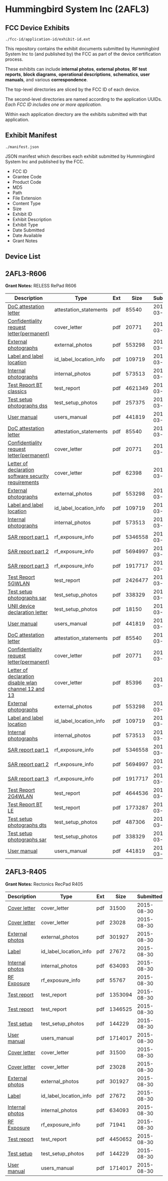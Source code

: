 # Hummingbird System Inc (2AFL3)
## FCC Device Exhibits

```
./fcc-id/application-id/exhibit-id.ext
```

This repository contains the exhibit documents submitted by Hummingbird System Inc to (and published by) the FCC as part of the device certification process.

These exhibits can include **internal photos**, **external photos**, **RF test reports**, **block diagrams**, **operational descriptions**, **schematics**, **user manuals**, and various **correspondence**.

The top-level directories are sliced by the FCC ID of each device.

The second-level directories are named according to the application UUIDs. *Each FCC ID includes one or more application.*

Within each application directory are the exhibits submitted with that application. 

## Exhibit Manifest

```
./manifest.json
```

JSON manifest which describes each exhibit submitted by Hummingbird System Inc and published by the FCC.

- FCC ID
- Grantee Code
- Product Code
- MD5
- Path
- File Extension
- Content Type
- Size
- Exhibit ID
- Exhibit Description
- Exhibit Type
- Date Submitted
- Date Available
- Grant Notes

## Device List
## 2AFL3-R606
**Grant Notes:** RELESS RePad R606

| Description | Type | Ext | Size | Submitted | Available |
| ----------- | ---- | --- | ---- | --------- | --------- |
| [DoC attestation letter](2AFL3-R606/994e2130af671e0dd608fa26d3ee7c5e/3328296.pdf) | attestation_statements | pdf | 85540 | 2017-03-23 | 2017-03-23 |
| [Confidentiality request letter(permanent)](2AFL3-R606/994e2130af671e0dd608fa26d3ee7c5e/3328295.pdf) | cover_letter | pdf | 20771 | 2017-03-23 | 2017-03-23 |
| [External photographs](2AFL3-R606/994e2130af671e0dd608fa26d3ee7c5e/3328308.pdf) | external_photos | pdf | 553298 | 2017-03-23 | 2017-03-23 |
| [Label and label location](2AFL3-R606/994e2130af671e0dd608fa26d3ee7c5e/3328299.pdf) | id_label_location_info | pdf | 109719 | 2017-03-23 | 2017-03-23 |
| [Internal photographs](2AFL3-R606/994e2130af671e0dd608fa26d3ee7c5e/3328298.pdf) | internal_photos | pdf | 573513 | 2017-03-23 | 2017-03-23 |
| [Test Report BT classics](2AFL3-R606/994e2130af671e0dd608fa26d3ee7c5e/3328302.pdf) | test_report | pdf | 4621349 | 2017-03-23 | 2017-03-23 |
| [Test setup photographs dss](2AFL3-R606/994e2130af671e0dd608fa26d3ee7c5e/3328303.pdf) | test_setup_photos | pdf | 257375 | 2017-03-23 | 2017-03-23 |
| [User manual](2AFL3-R606/994e2130af671e0dd608fa26d3ee7c5e/3328304.pdf) | users_manual | pdf | 441819 | 2017-03-23 | 2017-03-23 |
| [DoC attestation letter](2AFL3-R606/f9d016d3a1473c066e0db35201f98580/3328296.pdf) | attestation_statements | pdf | 85540 | 2017-03-23 | 2017-03-23 |
| [Confidentiality request letter(permanent)](2AFL3-R606/f9d016d3a1473c066e0db35201f98580/3328295.pdf) | cover_letter | pdf | 20771 | 2017-03-23 | 2017-03-23 |
| [Letter of declaration software security requirements](2AFL3-R606/f9d016d3a1473c066e0db35201f98580/3328342.pdf) | cover_letter | pdf | 62398 | 2017-03-23 | 2017-03-23 |
| [External photographs](2AFL3-R606/f9d016d3a1473c066e0db35201f98580/3328308.pdf) | external_photos | pdf | 553298 | 2017-03-23 | 2017-03-23 |
| [Label and label location](2AFL3-R606/f9d016d3a1473c066e0db35201f98580/3328299.pdf) | id_label_location_info | pdf | 109719 | 2017-03-23 | 2017-03-23 |
| [Internal photographs](2AFL3-R606/f9d016d3a1473c066e0db35201f98580/3328298.pdf) | internal_photos | pdf | 573513 | 2017-03-23 | 2017-03-23 |
| [SAR report part 1](2AFL3-R606/f9d016d3a1473c066e0db35201f98580/3328313.pdf) | rf_exposure_info | pdf | 5346558 | 2017-03-23 | 2017-03-23 |
| [SAR report part 2](2AFL3-R606/f9d016d3a1473c066e0db35201f98580/3328314.pdf) | rf_exposure_info | pdf | 5694997 | 2017-03-23 | 2017-03-23 |
| [SAR report part 3](2AFL3-R606/f9d016d3a1473c066e0db35201f98580/3328315.pdf) | rf_exposure_info | pdf | 1917717 | 2017-03-23 | 2017-03-23 |
| [Test Report 5GWLAN](2AFL3-R606/f9d016d3a1473c066e0db35201f98580/3328348.pdf) | test_report | pdf | 2426477 | 2017-03-23 | 2017-03-23 |
| [Test setup photographs sar](2AFL3-R606/f9d016d3a1473c066e0db35201f98580/3328320.pdf) | test_setup_photos | pdf | 338329 | 2017-03-23 | 2017-03-23 |
| [UNII device declaration letter](2AFL3-R606/f9d016d3a1473c066e0db35201f98580/3328350.pdf) | test_setup_photos | pdf | 18150 | 2017-03-23 | 2017-03-23 |
| [User manual](2AFL3-R606/f9d016d3a1473c066e0db35201f98580/3328304.pdf) | users_manual | pdf | 441819 | 2017-03-23 | 2017-03-23 |
| [DoC attestation letter](2AFL3-R606/65a8f0925a8c4a69b0248dc068b07702/3328296.pdf) | attestation_statements | pdf | 85540 | 2017-03-23 | 2017-03-23 |
| [Confidentiality request letter(permanent)](2AFL3-R606/65a8f0925a8c4a69b0248dc068b07702/3328295.pdf) | cover_letter | pdf | 20771 | 2017-03-23 | 2017-03-23 |
| [Letter of declaration disable wlan channel 12 and 13](2AFL3-R606/65a8f0925a8c4a69b0248dc068b07702/3328311.pdf) | cover_letter | pdf | 85396 | 2017-03-23 | 2017-03-23 |
| [External photographs](2AFL3-R606/65a8f0925a8c4a69b0248dc068b07702/3328308.pdf) | external_photos | pdf | 553298 | 2017-03-23 | 2017-03-23 |
| [Label and label location](2AFL3-R606/65a8f0925a8c4a69b0248dc068b07702/3328299.pdf) | id_label_location_info | pdf | 109719 | 2017-03-23 | 2017-03-23 |
| [Internal photographs](2AFL3-R606/65a8f0925a8c4a69b0248dc068b07702/3328298.pdf) | internal_photos | pdf | 573513 | 2017-03-23 | 2017-03-23 |
| [SAR report part 1](2AFL3-R606/65a8f0925a8c4a69b0248dc068b07702/3328313.pdf) | rf_exposure_info | pdf | 5346558 | 2017-03-23 | 2017-03-23 |
| [SAR report part 2](2AFL3-R606/65a8f0925a8c4a69b0248dc068b07702/3328314.pdf) | rf_exposure_info | pdf | 5694997 | 2017-03-23 | 2017-03-23 |
| [SAR report part 3](2AFL3-R606/65a8f0925a8c4a69b0248dc068b07702/3328315.pdf) | rf_exposure_info | pdf | 1917717 | 2017-03-23 | 2017-03-23 |
| [Test Report 2G4WLAN](2AFL3-R606/65a8f0925a8c4a69b0248dc068b07702/3328317.pdf) | test_report | pdf | 4644536 | 2017-03-23 | 2017-03-23 |
| [Test Report BT LE](2AFL3-R606/65a8f0925a8c4a69b0248dc068b07702/3328318.pdf) | test_report | pdf | 1773287 | 2017-03-23 | 2017-03-23 |
| [Test setup photographs dts](2AFL3-R606/65a8f0925a8c4a69b0248dc068b07702/3328319.pdf) | test_setup_photos | pdf | 487306 | 2017-03-23 | 2017-03-23 |
| [Test setup photographs sar](2AFL3-R606/65a8f0925a8c4a69b0248dc068b07702/3328320.pdf) | test_setup_photos | pdf | 338329 | 2017-03-23 | 2017-03-23 |
| [User manual](2AFL3-R606/65a8f0925a8c4a69b0248dc068b07702/3328304.pdf) | users_manual | pdf | 441819 | 2017-03-23 | 2017-03-23 |
## 2AFL3-R405
**Grant Notes:** Rectonics RecPad R405

| Description | Type | Ext | Size | Submitted | Available |
| ----------- | ---- | --- | ---- | --------- | --------- |
| [Cover letter](2AFL3-R405/9c885d01346c49048400e5ec9293a9a0/2731502.pdf) | cover_letter | pdf | 31500 | 2015-08-30 | 2015-08-30 |
| [Cover letter](2AFL3-R405/9c885d01346c49048400e5ec9293a9a0/2731503.pdf) | cover_letter | pdf | 23028 | 2015-08-30 | 2015-08-30 |
| [External photos](2AFL3-R405/9c885d01346c49048400e5ec9293a9a0/2731504.pdf) | external_photos | pdf | 301927 | 2015-08-30 | 2015-08-30 |
| [Label](2AFL3-R405/9c885d01346c49048400e5ec9293a9a0/2731505.pdf) | id_label_location_info | pdf | 27672 | 2015-08-30 | 2015-08-30 |
| [Internal photos](2AFL3-R405/9c885d01346c49048400e5ec9293a9a0/2731506.pdf) | internal_photos | pdf | 634093 | 2015-08-30 | 2015-08-30 |
| [RF Exposure](2AFL3-R405/9c885d01346c49048400e5ec9293a9a0/2731533.pdf) | rf_exposure_info | pdf | 55767 | 2015-08-30 | 2015-08-30 |
| [Test report](2AFL3-R405/9c885d01346c49048400e5ec9293a9a0/2731535.pdf) | test_report | pdf | 1353094 | 2015-08-30 | 2015-08-30 |
| [Test report](2AFL3-R405/9c885d01346c49048400e5ec9293a9a0/2731536.pdf) | test_report | pdf | 1346525 | 2015-08-30 | 2015-08-30 |
| [Test setup](2AFL3-R405/9c885d01346c49048400e5ec9293a9a0/2731511.pdf) | test_setup_photos | pdf | 144229 | 2015-08-30 | 2015-08-30 |
| [User manual](2AFL3-R405/9c885d01346c49048400e5ec9293a9a0/2731512.pdf) | users_manual | pdf | 1714017 | 2015-08-30 | 2015-08-30 |
| [Cover letter](2AFL3-R405/0c3ecce2ff8f5eaedb8fe1cff72cd5b3/2731502.pdf) | cover_letter | pdf | 31500 | 2015-08-30 | 2015-08-30 |
| [Cover letter](2AFL3-R405/0c3ecce2ff8f5eaedb8fe1cff72cd5b3/2731503.pdf) | cover_letter | pdf | 23028 | 2015-08-30 | 2015-08-30 |
| [External photos](2AFL3-R405/0c3ecce2ff8f5eaedb8fe1cff72cd5b3/2731504.pdf) | external_photos | pdf | 301927 | 2015-08-30 | 2015-08-30 |
| [Label](2AFL3-R405/0c3ecce2ff8f5eaedb8fe1cff72cd5b3/2731505.pdf) | id_label_location_info | pdf | 27672 | 2015-08-30 | 2015-08-30 |
| [Internal photos](2AFL3-R405/0c3ecce2ff8f5eaedb8fe1cff72cd5b3/2731506.pdf) | internal_photos | pdf | 634093 | 2015-08-30 | 2015-08-30 |
| [RF Exposure](2AFL3-R405/0c3ecce2ff8f5eaedb8fe1cff72cd5b3/2731508.pdf) | rf_exposure_info | pdf | 71941 | 2015-08-30 | 2015-08-30 |
| [Test report](2AFL3-R405/0c3ecce2ff8f5eaedb8fe1cff72cd5b3/2731510.pdf) | test_report | pdf | 4450652 | 2015-08-30 | 2015-08-30 |
| [Test setup](2AFL3-R405/0c3ecce2ff8f5eaedb8fe1cff72cd5b3/2731511.pdf) | test_setup_photos | pdf | 144229 | 2015-08-30 | 2015-08-30 |
| [User manual](2AFL3-R405/0c3ecce2ff8f5eaedb8fe1cff72cd5b3/2731512.pdf) | users_manual | pdf | 1714017 | 2015-08-30 | 2015-08-30 |
